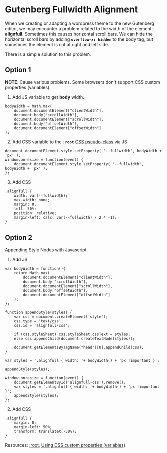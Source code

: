# Gutenberg Fullwidth Alignment

When we creating or adapting a wordpress theme to the new Gutenberg editor, we may encounter a problem related to the width of the element - **alignfull**. Sometimes this causes horizontal scroll bars. We can hide the horizontal scroll bars by adding **`overflow-x: hidden`** to the body tag, but sometimes the element is cut at right and left side.

There is a simple solution to this problem.

## Option 1 ##
**NOTE**: Cause various problems. Some browsers don't support CSS custom properties (variables).

1. Add JS variable to get **body** width.
```
bodyWidth = Math.max(
	document.documentElement["clientWidth"],
	document.body["scrollWidth"],
	document.documentElement["scrollWidth"],
	document.body["offsetWidth"],
	document.documentElement["offsetWidth"]
);
```
2. Add CSS variable to the **`:root`** [CSS](https://developer.mozilla.org/en-US/docs/Web/CSS)  [pseudo-class](https://developer.mozilla.org/en-US/docs/Web/CSS/Pseudo-classes) via JS
```
document.documentElement.style.setProperty( '--fullwidth', bodyWidth + 'px' );
window.onresize = function(event) {
	document.documentElement.style.setProperty( '--fullwidth', bodyWidth + 'px' );
};
```
3. Add CSS
```
.alignfull {
	width: var(--fullwidth);
	max-width: none;
	margin: 0;
	left: 50%;
	position: relative;
	margin-left: calc( var(--fullwidth) / 2 * -1);
}
```
## Option 2 ##
Appending Style Nodes with Javascript.

1. Add JS
```
var bodyWidth = function(){
	return Math.max(
		document.documentElement["clientWidth"],
		document.body["scrollWidth"],
		document.documentElement["scrollWidth"],
		document.body["offsetWidth"],
		document.documentElement["offsetWidth"]
	);
};

function appendStyle(styles) {
	var css = document.createElement('style');
	css.type = 'text/css';
	css.id = 'alignfull-css';

	if (css.styleSheet) css.styleSheet.cssText = styles;
	else css.appendChild(document.createTextNode(styles));

	document.getElementsByTagName("head")[0].appendChild(css);
}

var styles = '.alignfull { width: '+ bodyWidth() + 'px !important }';

appendStyle(styles);

window.onresize = function(event) {
	document.getElementById('alignfull-css').remove();
	var styles = '.alignfull { width: '+ bodyWidth() + 'px !important }';
	appendStyle(styles);
};
```
2. Add CSS
```
.alignfull {
	margin: 0;
	margin-left: 50%;
	transform: translateX(-50%);
}
```

Resources:
[:root](https://developer.mozilla.org/en-US/docs/Web/CSS/:root),
[Using CSS custom properties (variables)](https://developer.mozilla.org/en-US/docs/Web/CSS/Using_CSS_variables)
